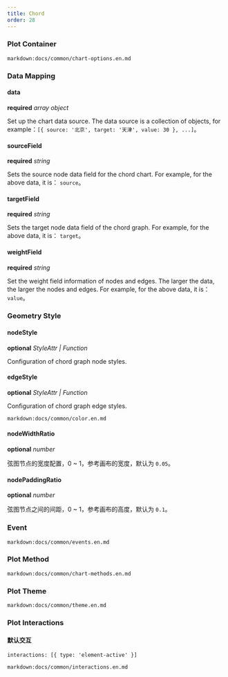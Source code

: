 ```yaml
---
title: Chord
order: 28
---
```


### Plot Container

`markdown:docs/common/chart-options.en.md`

### Data Mapping

#### data

<description>**required** _array object_</description>

Set up the chart data source. The data source is a collection of objects, for example：`[{ source: '北京', target: '天津', value: 30 }, ...]`。

#### sourceField

<description>**required** _string_</description>

Sets the source node data field for the chord chart. For example, for the above data, it is： `source`。

#### targetField

<description>**required** _string_</description>

Sets the target node data field of the chord graph. For example, for the above data, it is： `target`。

#### weightField

<description>**required** _string_</description>

Set the weight field information of nodes and edges. The larger the data, the larger the nodes and edges. For example, for the above data, it is： `value`。

### Geometry Style

#### nodeStyle

<description>**optional** _StyleAttr | Function_</description>

Configuration of chord graph node styles.

#### edgeStyle

<description>**optional** _StyleAttr | Function_</description>

Configuration of chord graph edge styles.

`markdown:docs/common/color.en.md`

#### nodeWidthRatio

<description>**optional** _number_</description>

弦图节点的宽度配置，0 ~ 1，参考画布的宽度，默认为 `0.05`。

#### nodePaddingRatio

<description>**optional** _number_</description>

弦图节点之间的间距，0 ~ 1，参考画布的高度，默认为 `0.1`。

### Event

`markdown:docs/common/events.en.md`

### Plot Method

`markdown:docs/common/chart-methods.en.md`

### Plot Theme

`markdown:docs/common/theme.en.md`

### Plot Interactions

#### 默认交互

```plain
interactions: [{ type: 'element-active' }]
```

`markdown:docs/common/interactions.en.md`
